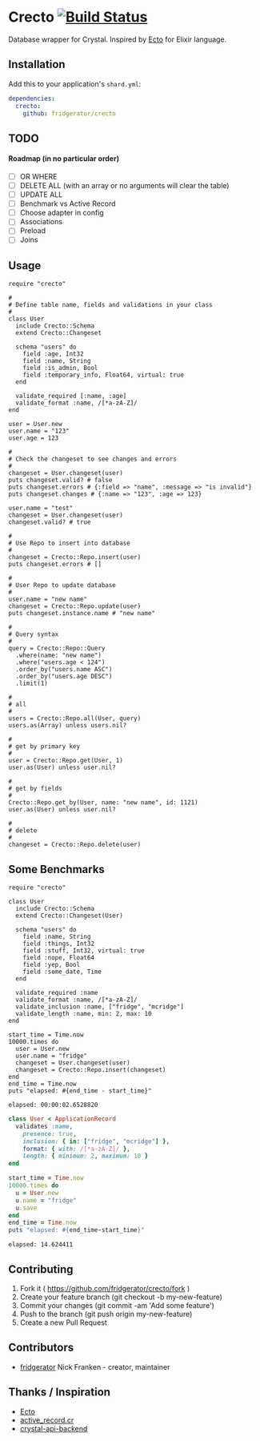 # Crecto [![Build Status](https://travis-ci.org/fridgerator/crecto.svg?branch=master)](https://travis-ci.org/fridgerator/crecto)

Database wrapper for Crystal.  Inspired by [Ecto](https://github.com/elixir-ecto/ecto) for Elixir language.

## Installation

Add this to your application's `shard.yml`:

```yaml
dependencies:
  crecto:
    github: fridgerator/crecto
```

## TODO

#### Roadmap (in no particular order)

- [ ] OR WHERE
- [ ] DELETE ALL (with an array or no arguments will clear the table)
- [ ] UPDATE ALL
- [ ] Benchmark vs Active Record
- [ ] Choose adapter in config
- [ ] Associations
- [ ] Preload
- [ ] Joins

## Usage

```crystal
require "crecto"

#
# Define table name, fields and validations in your class
#
class User
  include Crecto::Schema
  extend Crecto::Changeset

  schema "users" do
    field :age, Int32
    field :name, String
    field :is_admin, Bool
    field :temporary_info, Float64, virtual: true
  end

  validate_required [:name, :age]
  validate_format :name, /[*a-zA-Z]/
end

user = User.new
user.name = "123"
user.age = 123

#
# Check the changeset to see changes and errors
#
changeset = User.changeset(user)
puts changeset.valid? # false
puts changeset.errors # {:field => "name", :message => "is invalid"}
puts changeset.changes # {:name => "123", :age => 123}

user.name = "test"
changeset = User.changeset(user)
changeset.valid? # true

#
# Use Repo to insert into database
#
changeset = Crecto::Repo.insert(user)
puts changeset.errors # []

#
# User Repo to update database
#
user.name = "new name"
changeset = Crecto::Repo.update(user)
puts changeset.instance.name # "new name"

#
# Query syntax
#
query = Crecto::Repo::Query
  .where(name: "new name")
  .where("users.age < 124")
  .order_by("users.name ASC")
  .order_by("users.age DESC")
  .limit(1)

#
# all
#
users = Crecto::Repo.all(User, query)
users.as(Array) unless users.nil?

#
# get by primary key
#
user = Crecto::Repo.get(User, 1)
user.as(User) unless user.nil?

#
# get by fields
#
Crecto::Repo.get_by(User, name: "new name", id: 1121)
user.as(User) unless user.nil?

#
# delete
#
changeset = Crecto::Repo.delete(user)
```

## Some Benchmarks

```Crystal
require "crecto"

class User
  include Crecto::Schema
  extend Crecto::Changeset(User)

  schema "users" do
    field :name, String
    field :things, Int32
    field :stuff, Int32, virtual: true
    field :nope, Float64
    field :yep, Bool
    field :some_date, Time
  end

  validate_required :name
  validate_format :name, /[*a-zA-Z]/
  validate_inclusion :name, ["fridge", "mcridge"]
  validate_length :name, min: 2, max: 10
end

start_time = Time.now
10000.times do
  user = User.new
  user.name = "fridge"
  changeset = User.changeset(user)
  changeset = Crecto::Repo.insert(changeset)
end
end_time = Time.now
puts "elapsed: #{end_time - start_time}"
```
`elapsed: 00:00:02.6528820`

```Ruby
class User < ApplicationRecord
  validates :name,
    presence: true, 
    inclusion: { in: ["fridge", "mcridge"] }, 
    format: { with: /[*a-zA-Z]/ }, 
    length: { minimum: 2, maximum: 10 }
end

start_time = Time.now
10000.times do
  u = User.new
  u.name = "fridge"
  u.save
end
end_time = Time.now
puts "elapsed: #{end_time-start_time}"
```
`elapsed: 14.624411`

## Contributing

1. Fork it ( https://github.com/fridgerator/crecto/fork )
2. Create your feature branch (git checkout -b my-new-feature)
3. Commit your changes (git commit -am 'Add some feature')
4. Push to the branch (git push origin my-new-feature)
5. Create a new Pull Request

## Contributors

- [fridgerator](https://github.com/fridgerator) Nick Franken - creator, maintainer

## Thanks / Inspiration

* [Ecto](https://github.com/elixir-ecto/ecto)
* [active_record.cr](https://github.com/waterlink/active_record.cr)
* [crystal-api-backend](https://github.com/dantebronto/crystal-api-backend)
